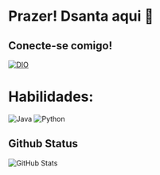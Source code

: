 # **Prazer! Dsanta aqui 🤝**

## Conecte-se comigo!
[![DIO](https://img.shields.io/badge/MEU%20PERFIL%20NO%20DIO-800000?style=for-the-badge&logo=DIO)](https://web.dio.me/users/wsantanna079)

# Habilidades:
![Java](https://img.shields.io/badge/Java-000?style=for-the-badge&logo=java)
![Python](https://img.shields.io/badge/Python-000?style=for-the-badge&logo=python)

## Github Status
![GitHub Stats](https://github-readme-stats.vercel.app/api?username=wdsanta&theme=transparent&bg_color=000&border_color=30A3DC&show_icons=true&icon_color=30A3DC&title_color=E94D5F&text_color=FFF)

